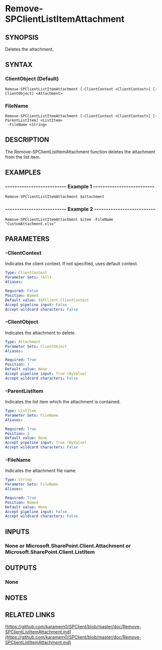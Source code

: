 # Remove-SPClientListItemAttachment

## SYNOPSIS
Deletes the attachment.

## SYNTAX

### ClientObject (Default)
```
Remove-SPClientListItemAttachment [-ClientContext <ClientContext>] [-ClientObject] <Attachment>
```

### FileName
```
Remove-SPClientListItemAttachment [-ClientContext <ClientContext>] [-ParentListItem] <ListItem>
 -FileName <String>
```

## DESCRIPTION
The Remove-SPClientListItemAttachment function deletes the attachment from the
list item.

## EXAMPLES

### -------------------------- Example 1 --------------------------
```
Remove-SPClientListItemAttachment $attachment
```

### -------------------------- Example 2 --------------------------
```
Remove-SPClientListItemAttachment $item -FileName "CustomAttachment.xlsx"
```

## PARAMETERS

### -ClientContext
Indicates the client context.
If not specified, uses default context.

```yaml
Type: ClientContext
Parameter Sets: (All)
Aliases: 

Required: False
Position: Named
Default value: $SPClient.ClientContext
Accept pipeline input: False
Accept wildcard characters: False
```

### -ClientObject
Indicates the attachment to delete.

```yaml
Type: Attachment
Parameter Sets: ClientObject
Aliases: 

Required: True
Position: 1
Default value: None
Accept pipeline input: True (ByValue)
Accept wildcard characters: False
```

### -ParentListItem
Indicates the list item which the attachment is contained.

```yaml
Type: ListItem
Parameter Sets: FileName
Aliases: 

Required: True
Position: 1
Default value: None
Accept pipeline input: True (ByValue)
Accept wildcard characters: False
```

### -FileName
Indicates the attachment file name.

```yaml
Type: String
Parameter Sets: FileName
Aliases: 

Required: True
Position: Named
Default value: None
Accept pipeline input: False
Accept wildcard characters: False
```

## INPUTS

### None or Microsoft.SharePoint.Client.Attachment or Microsoft.SharePoint.Client.ListItem

## OUTPUTS

### None

## NOTES

## RELATED LINKS

[https://github.com/karamem0/SPClient/blob/master/doc/Remove-SPClientListItemAttachment.md](https://github.com/karamem0/SPClient/blob/master/doc/Remove-SPClientListItemAttachment.md)

